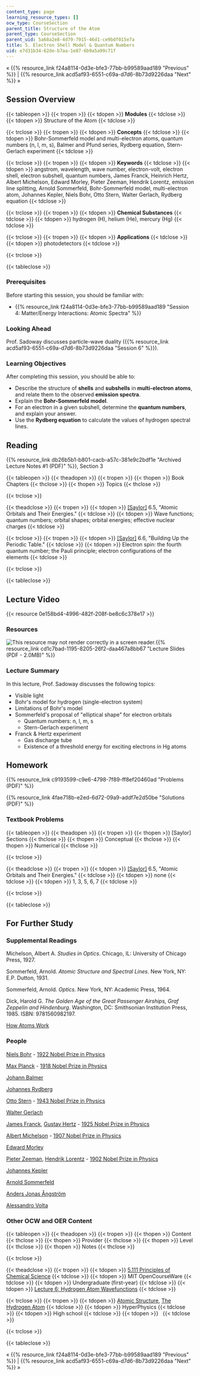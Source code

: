 ```yaml
---
content_type: page
learning_resource_types: []
ocw_type: CourseSection
parent_title: Structure of the Atom
parent_type: CourseSection
parent_uid: 5a68a2e8-4d79-7915-46d1-ce9bdf015e7a
title: 5. Electron Shell Model & Quantum Numbers
uid: e7d31b34-62de-b7aa-1e87-6b9a5a99c71f
---
```


« {{% resource_link f24a8114-0d3e-bfe3-77bb-b99589aad189 "Previous" %}} | {{% resource_link acd5af93-6551-c69a-d7d6-8b73d9226daa "Next" %}} »

Session Overview
----------------

{{< tableopen >}}
{{< tropen >}}
{{< tdopen >}}
**Modules**
{{< tdclose >}}
{{< tdopen >}}
Structure of the Atom
{{< tdclose >}}

{{< trclose >}}
{{< tropen >}}
{{< tdopen >}}
**Concepts**
{{< tdclose >}}
{{< tdopen >}}
Bohr-Sommerfeld model and multi-electron atoms, quantum numbers (n, l, m, s), Balmer and Pfund series, Rydberg equation, Stern-Gerlach experiment
{{< tdclose >}}

{{< trclose >}}
{{< tropen >}}
{{< tdopen >}}
**Keywords**
{{< tdclose >}}
{{< tdopen >}}
angstrom, wavelength, wave number, electron-volt, electron shell, electron subshell, quantum numbers, James Franck, Heinrich Hertz, Albert Michelson, Edward Morley, Pieter Zeeman, Hendrik Lorentz, emission line splitting, Arnold Sommerfeld, Bohr-Sommerfeld model, multi-electron atom, Johannes Kepler, Niels Bohr, Otto Stern, Walter Gerlach, Rydberg equation
{{< tdclose >}}

{{< trclose >}}
{{< tropen >}}
{{< tdopen >}}
**Chemical Substances**
{{< tdclose >}}
{{< tdopen >}}
hydrogen (H), helium (He), mercury (Hg)
{{< tdclose >}}

{{< trclose >}}
{{< tropen >}}
{{< tdopen >}}
**Applications**
{{< tdclose >}}
{{< tdopen >}}
photodetectors
{{< tdclose >}}

{{< trclose >}}

{{< tableclose >}}

### Prerequisites

Before starting this session, you should be familiar with:

*   {{% resource_link f24a8114-0d3e-bfe3-77bb-b99589aad189 "Session 4: Matter/Energy Interactions: Atomic Spectra" %}}

### Looking Ahead

Prof. Sadoway discusses particle-wave duality ({{% resource_link acd5af93-6551-c69a-d7d6-8b73d9226daa "Session 6" %}}).

### Learning Objectives

After completing this session, you should be able to:

*   Describe the structure of **shells** and **subshells** in **multi-electron atoms**, and relate them to the observed **emission spectra**.
*   Explain the **Bohr-Sommerfeld model**.
*   For an electron in a given subshell, determine the **quantum numbers**, and explain your answer.
*   Use the **Rydberg equation** to calculate the values of hydrogen spectral lines.

Reading
-------

{{% resource_link db26b5b1-b801-cacb-a57c-381e9c2bdf1e "Archived Lecture Notes #1 (PDF)" %}}, Section 3

{{< tableopen >}}
{{< theadopen >}}
{{< tropen >}}
{{< thopen >}}
Book Chapters
{{< thclose >}}
{{< thopen >}}
Topics
{{< thclose >}}

{{< trclose >}}

{{< theadclose >}}
{{< tropen >}}
{{< tdopen >}}
[\[Saylor\]](https://saylordotorg.github.io/text_general-chemistry-principles-patterns-and-applications-v1.0/s10-05-atomic-orbitals-and-their-ener.html) 6.5, "Atomic Orbitals and Their Energies."
{{< tdclose >}}
{{< tdopen >}}
Wave functions; quantum numbers; orbital shapes; orbital energies; effective nuclear charges
{{< tdclose >}}

{{< trclose >}}
{{< tropen >}}
{{< tdopen >}}
[\[Saylor\]](https://saylordotorg.github.io/text_general-chemistry-principles-patterns-and-applications-v1.0/s10-06-building-up-the-periodic-table.html) 6.6, "Building Up the Periodic Table."
{{< tdclose >}}
{{< tdopen >}}
Electron spin: the fourth quantum number; the Pauli principle; electron configurations of the elements
{{< tdclose >}}

{{< trclose >}}

{{< tableclose >}}

Lecture Video
-------------

{{< resource 0e158bd4-4996-482f-208f-be8c6c378e17 >}}

### Resources

![This resource may not render correctly in a screen reader.](/images/inacessible.gif){{% resource_link cd1c7bad-1195-8205-26f2-daa467a8bb67 "Lecture Slides (PDF - 2.0MB)" %}}

### Lecture Summary

In this lecture, Prof. Sadoway discusses the following topics:

*   Visible light
*   Bohr's model for hydrogen (single-electron system)
*   Limitations of Bohr's model
*   Sommerfeld's proposal of "elliptical shape" for electron orbitals
    *   Quantum numbers: n, l, m, s
    *   Stern-Gerlach experiment
*   Franck & Hertz experiment
    *   Gas discharge tube
    *   Existence of a threshold energy for exciting electrons in Hg atoms

Homework
--------

{{% resource_link c9193599-c9e6-4798-7f89-ff8ef20460ad "Problems (PDF)" %}}

{{% resource_link 4fae718b-e2ed-6d72-09a9-addf7e2d50be "Solutions (PDF)" %}}

### Textbook Problems

{{< tableopen >}}
{{< theadopen >}}
{{< tropen >}}
{{< thopen >}}
\[Saylor\] Sections
{{< thclose >}}
{{< thopen >}}
Conceptual
{{< thclose >}}
{{< thopen >}}
Numerical
{{< thclose >}}

{{< trclose >}}

{{< theadclose >}}
{{< tropen >}}
{{< tdopen >}}
[\[Saylor\]](https://saylordotorg.github.io/text_general-chemistry-principles-patterns-and-applications-v1.0/s10-05-atomic-orbitals-and-their-ener.html) 6.5, "Atomic Orbitals and Their Energies."
{{< tdclose >}}
{{< tdopen >}}
none
{{< tdclose >}}
{{< tdopen >}}
1, 3, 5, 6, 7
{{< tdclose >}}

{{< trclose >}}

{{< tableclose >}}

For Further Study
-----------------

### Supplemental Readings

Michelson, Albert A. _Studies in Optics_. Chicago, IL: University of Chicago Press, 1927.

Sommerfeld, Arnold. _Atomic Structure and Spectral Lines_. New York, NY: E.P. Dutton, 1931.

Sommerfeld, Arnold. _Optics_. New York, NY: Academic Press, 1964.

Dick, Harold G. _The Golden Age of the Great Passenger Airships, Graf Zeppelin and Hindenburg_. Washington, DC: Smithsonian Institution Press, 1985. ISBN: 9781560982197.

[How Atoms Work](http://science.howstuffworks.com/atom.htm)

### People

[Niels Bohr](http://en.wikipedia.org/wiki/Niels_Bohr) - [1922 Nobel Prize in Physics](http://nobelprize.org/nobel_prizes/physics/laureates/1922/)

[Max Planck](http://en.wikipedia.org/wiki/Max_Planck) - [1918 Nobel Prize in Physics](http://nobelprize.org/nobel_prizes/physics/laureates/1918/)

[Johann Balmer](http://en.wikipedia.org/wiki/Johann_Jakob_Balmer)

[Johannes Rydberg](http://en.wikipedia.org/wiki/Johannes_Rydberg)

[Otto Stern](http://en.wikipedia.org/wiki/Otto_Stern) - [1943 Nobel Prize in Physics](http://nobelprize.org/nobel_prizes/physics/laureates/1943/)

[Walter Gerlach](http://en.wikipedia.org/wiki/Walther_Gerlach)

[James Franck](http://en.wikipedia.org/wiki/James_Franck), [Gustav Hertz](http://en.wikipedia.org/wiki/Heinrich_Hertz) - [1925 Nobel Prize in Physics](http://nobelprize.org/nobel_prizes/physics/laureates/1925/)

[Albert Michelson](http://en.wikipedia.org/wiki/Albert_Michelson) - [1907 Nobel Prize in Physics](http://nobelprize.org/nobel_prizes/physics/laureates/1907/)

[Edward Morley](http://en.wikipedia.org/wiki/Edward_Morley)

[Pieter Zeeman](http://en.wikipedia.org/wiki/Pieter_Zeeman), [Hendrik Lorentz](http://en.wikipedia.org/wiki/Hendrik_Lorentz) - [1902 Nobel Prize in Physics](http://nobelprize.org/nobel_prizes/physics/laureates/1902/)

[Johannes Kepler](http://en.wikipedia.org/wiki/Kepler)

[Arnold Sommerfeld](http://en.wikipedia.org/wiki/Arnold_Sommerfeld)

[Anders Jonas Ångström](http://en.wikipedia.org/wiki/Anders_Jonas_%C3%85ngstr%C3%B6m)

[Alessandro Volta](http://en.wikipedia.org/wiki/Alessandro_Volta)

### Other OCW and OER Content

{{< tableopen >}}
{{< theadopen >}}
{{< tropen >}}
{{< thopen >}}
Content
{{< thclose >}}
{{< thopen >}}
Provider
{{< thclose >}}
{{< thopen >}}
Level
{{< thclose >}}
{{< thopen >}}
Notes
{{< thclose >}}

{{< trclose >}}

{{< theadclose >}}
{{< tropen >}}
{{< tdopen >}}
[5.111 Principles of Chemical Science](/courses/5-111-principles-of-chemical-science-fall-2008)
{{< tdclose >}}
{{< tdopen >}}
MIT OpenCourseWare
{{< tdclose >}}
{{< tdopen >}}
Undergraduate (first-year)
{{< tdclose >}}
{{< tdopen >}}
[Lecture 6: Hydrogen Atom Wavefunctions](/courses/5-111-principles-of-chemical-science-fall-2008/pages/video-lectures/lecture-6)
{{< tdclose >}}

{{< trclose >}}
{{< tropen >}}
{{< tdopen >}}
[Atomic Structure](http://hyperphysics.phy-astr.gsu.edu/hbase/quantum/atomstructcon.html), [The Hydrogen Atom](http://hyperphysics.phy-astr.gsu.edu/hbase/quantum/hydcn.html)
{{< tdclose >}}
{{< tdopen >}}
HyperPhysics
{{< tdclose >}}
{{< tdopen >}}
High school
{{< tdclose >}}
{{< tdopen >}}
 
{{< tdclose >}}

{{< trclose >}}

{{< tableclose >}}

« {{% resource_link f24a8114-0d3e-bfe3-77bb-b99589aad189 "Previous" %}} | {{% resource_link acd5af93-6551-c69a-d7d6-8b73d9226daa "Next" %}} »